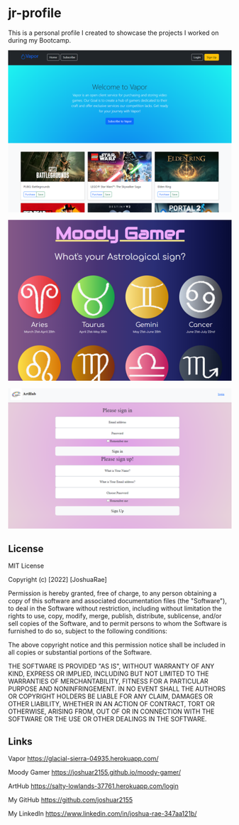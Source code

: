# jr-profile

This is a personal profile I created to showcase the projects I worked on during my Bootcamp.



![This is a screenshot](images/Vapor.png)

![This is a screenshot](images/Moody-Gamer.png)

![This is a screenshot](images/ArtHub.png)
   


## License

MIT License

Copyright (c) [2022] [JoshuaRae]

Permission is hereby granted, free of charge, to any person obtaining a copy
of this software and associated documentation files (the "Software"), to deal
in the Software without restriction, including without limitation the rights
to use, copy, modify, merge, publish, distribute, sublicense, and/or sell
copies of the Software, and to permit persons to whom the Software is
furnished to do so, subject to the following conditions:

The above copyright notice and this permission notice shall be included in all
copies or substantial portions of the Software.

THE SOFTWARE IS PROVIDED "AS IS", WITHOUT WARRANTY OF ANY KIND, EXPRESS OR
IMPLIED, INCLUDING BUT NOT LIMITED TO THE WARRANTIES OF MERCHANTABILITY,
FITNESS FOR A PARTICULAR PURPOSE AND NONINFRINGEMENT. IN NO EVENT SHALL THE
AUTHORS OR COPYRIGHT HOLDERS BE LIABLE FOR ANY CLAIM, DAMAGES OR OTHER
LIABILITY, WHETHER IN AN ACTION OF CONTRACT, TORT OR OTHERWISE, ARISING FROM,
OUT OF OR IN CONNECTION WITH THE SOFTWARE OR THE USE OR OTHER DEALINGS IN THE
SOFTWARE.

## Links

Vapor
https://glacial-sierra-04935.herokuapp.com/

Moody Gamer
https://joshuar2155.github.io/moody-gamer/

ArtHub
https://salty-lowlands-37761.herokuapp.com/login

My GitHub
https://github.com/joshuar2155

My LinkedIn
https://www.linkedin.com/in/joshua-rae-347aa121b/
